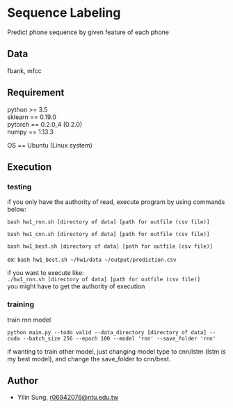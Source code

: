 # **Sequence Labeling**
Predict phone sequence by given feature of each phone

## **Data**
fbank, mfcc

## **Requirement**
python >= 3.5 <br/>
sklearn == 0.19.0 <br/>
pytorch == 0.2.0_4 (0.2.0) <br/>
numpy == 1.13.3 <br/>

OS == Ubuntu (Linux system)

## **Execution**

### **testing**

if you only have the authority of read, execute program by using commands below:

`bash hw1_rnn.sh [directory of data] [path for outfile (csv file)]`

`bash hw1_cnn.sh [directory of data] [path for outfile (csv file)]`

`bash hw1_best.sh [directory of data] [path for outfile (csv file)]`

ex: `bash hw1_best.sh ~/hw1/data ~/output/prediction.csv`

if you want to execute like: <br/>
`./hw1_rnn.sh [directory of data] [path for outfile (csv file)]` <br/>
you might have to get the authority of execution

### **training**

train rnn model<br/>

`python main.py --todo valid --data_directory [directory of data] --cuda --batch_size 256 --epoch 100 --model 'rnn' --save_folder 'rnn'`

if wanting to train other model, just changing model type to cnn/lstm (lstm is my best model), and change the save_folder to cnn/best. <br/>

## **Author**

* Yilin Sung, r06942076@ntu.edu.tw